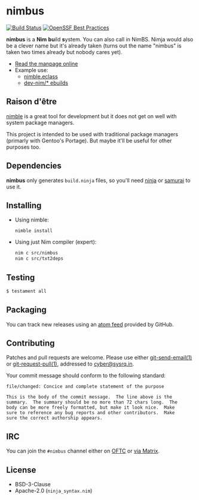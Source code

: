 <!-- SPDX-FileCopyrightText: 2022 Anna <cyber@sysrq.in> -->
<!-- SPDX-License-Identifier: CC0-1.0 -->

nimbus
======

[![Build Status](https://drone.tildegit.org/api/badges/CyberTaIlor/nimbus/status.svg)](https://drone.tildegit.org/CyberTaIlor/nimbus)
[![OpenSSF Best Practices](https://www.bestpractices.dev/projects/8267/badge)](https://www.bestpractices.dev/projects/8267)

**nimbus** is a **Nim** **bu**ild **s**ystem. You can also call in NimBS. Nimja
would also be a clever name but it's already taken (turns out the name "nimbus"
is taken two times already but nobody cares yet).

* [Read the manpage online][man]
* Example use:
    * [nimble.eclass][nimble.eclass]
    * [dev-nim/\* ebuilds][dev-nim]

[man]: https://docs.sysrq.in/nimbus
[nimble.eclass]: https://gitweb.gentoo.org/repo/proj/guru.git/tree/eclass/nimble.eclass
[dev-nim]: https://gitweb.gentoo.org/repo/proj/guru.git/tree/dev-nim


Raison d'être
-------------

[nimble](https://github.com/nim-lang/nimble) is a great tool for development but
it does not get on well with system package managers.

This project is intended to be used with traditional package managers (primarly
with Gentoo's Portage). But maybe it'll be useful for other purposes too.


Dependencies
------------

**nimbus** only generates `build.ninja` files, so you'll need [ninja][ninja]
or [samurai][samurai] to use it.

[ninja]: https://ninja-build.org/
[samurai]: https://github.com/michaelforney/samurai


Installing
----------

* Using nimble:

    `nimble install`

* Using just Nim compiler (expert):

    ```sh
    nim c src/nimbus
    nim c src/txt2deps
    ```


Testing
-------

```sh
$ testament all
```


Packaging
---------

You can track new releases using an [atom feed][atom] provided by GitHub.

[atom]: https://github.com/cybertailor/nimbus/releases.atom


Contributing
------------

Patches and pull requests are welcome. Please use either [git-send-email(1)][1]
or [git-request-pull(1)][2], addressed to <cyber@sysrq.in>.

Your commit message should conform to the following standard:

```
file/changed: Concice and complete statement of the purpose

This is the body of the commit message.  The line above is the
summary.  The summary should be no more than 72 chars long.  The
body can be more freely formatted, but make it look nice.  Make
sure to reference any bug reports and other contributors.  Make
sure the correct authorship appears.
```

[1]: https://git-send-email.io/
[2]: https://git-scm.com/docs/git-request-pull


IRC
---

You can join the `#nimbus` channel either on [OFTC][oftc] or
[via Matrix][matrix].

[oftc]: https://www.oftc.net/
[matrix]: https://matrix.to/#/#nimbus:sysrq.in


License
-------

* BSD-3-Clause
* Apache-2.0 (`ninja_syntax.nim`)
